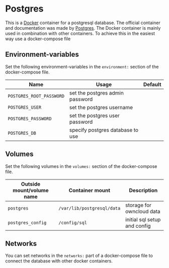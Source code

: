 # Postgres

This is a [Docker](/wiki/docker.md) container for a postgresql database.
The official container and documentation was made by
[Postgres](https://hub.docker.com/_/postgres).
The Docker container is mainly used in combination with other containers.
To achieve this in the easiest way use a docker-compose file

## Environment-variables

Set the following environment-variables in the `environment:` section of the
docker-compose file.

| Name                     | Usage                            | Default |
| ------------------------ | -------------------------------- | ------- |
| `POSTGRES_ROOT_PASSWORD` | set the postgres admin password  |         |
| `POSTGRES_USER`          | set the postgres username        |         |
| `POSTGRES_PASSWORD`      | set the postgres user password   |         |
| `POSTGRES_DB`            | specify postgres database to use |         |

## Volumes

Set the following volumes in the `volumes:` section of the docker-compose file.

| Outside mount/volume name | Container mount            | Description                  |
| ------------------------- | -------------------------- | ---------------------------- |
| `postgres`                | `/var/lib/postgresql/data` | storage for owncloud data    |
| `postgres_config`         | `/config/sql`              | initial sql setup and config |

## Networks

You can set networks in the `networks:` part of a docker-compose file to connect
the database with other docker containers.
